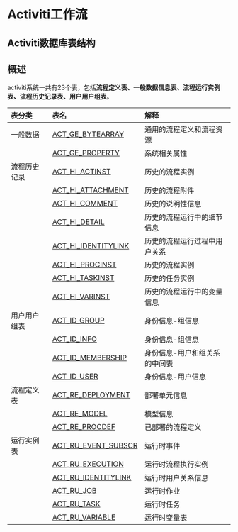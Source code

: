 # Activiti工作流

## Activiti数据库表结构

## 概述

activiti系统一共有23个表，包括**流程定义表、一般数据信息表、流程运行实例表、流程历史记录表、用户用户组表**。

| **表分类** | **表名** | **解释** |
| :--- | :--- | :--- |
| 一般数据 | [ACT\_GE\_BYTEARRAY](file:///C:/Users/Administrator/Desktop/Activiti%E5%B7%A5%E4%BD%9C%E6%B5%81%E6%95%B0%E6%8D%AE%E5%BA%93%E8%A1%A8%E7%BB%93%E6%9E%84.docx#LOCAL_1-ACT_GE_BYTEARRAY) | 通用的流程定义和流程资源 |
|  | [ACT\_GE\_PROPERTY](file:///C:/Users/Administrator/Desktop/Activiti%E5%B7%A5%E4%BD%9C%E6%B5%81%E6%95%B0%E6%8D%AE%E5%BA%93%E8%A1%A8%E7%BB%93%E6%9E%84.docx#LOCAL_1-ACT_GE_PROPERTY) | 系统相关属性 |
| 流程历史记录 | [ACT\_HI\_ACTINST](file:///C:/Users/Administrator/Desktop/Activiti%E5%B7%A5%E4%BD%9C%E6%B5%81%E6%95%B0%E6%8D%AE%E5%BA%93%E8%A1%A8%E7%BB%93%E6%9E%84.docx#LOCAL_1-ACT_HI_ACTINST) | 历史的流程实例 |
|  | [ACT\_HI\_ATTACHMENT](file:///C:/Users/Administrator/Desktop/Activiti%E5%B7%A5%E4%BD%9C%E6%B5%81%E6%95%B0%E6%8D%AE%E5%BA%93%E8%A1%A8%E7%BB%93%E6%9E%84.docx#LOCAL_1-ACT_HI_ATTACHMENT) | 历史的流程附件 |
|  | [ACT\_HI\_COMMENT](file:///C:/Users/Administrator/Desktop/Activiti%E5%B7%A5%E4%BD%9C%E6%B5%81%E6%95%B0%E6%8D%AE%E5%BA%93%E8%A1%A8%E7%BB%93%E6%9E%84.docx#LOCAL_1-ACT_HI_COMMENT) | 历史的说明性信息 |
|  | [ACT\_HI\_DETAIL](file:///C:/Users/Administrator/Desktop/Activiti%E5%B7%A5%E4%BD%9C%E6%B5%81%E6%95%B0%E6%8D%AE%E5%BA%93%E8%A1%A8%E7%BB%93%E6%9E%84.docx#LOCAL_1-ACT_HI_DETAIL) | 历史的流程运行中的细节信息 |
|  | [ACT\_HI\_IDENTITYLINK](file:///C:/Users/Administrator/Desktop/Activiti%E5%B7%A5%E4%BD%9C%E6%B5%81%E6%95%B0%E6%8D%AE%E5%BA%93%E8%A1%A8%E7%BB%93%E6%9E%84.docx#LOCAL_1-ACT_HI_IDENTITYLINK) | 历史的流程运行过程中用户关系 |
|  | [ACT\_HI\_PROCINST](file:///C:/Users/Administrator/Desktop/Activiti%E5%B7%A5%E4%BD%9C%E6%B5%81%E6%95%B0%E6%8D%AE%E5%BA%93%E8%A1%A8%E7%BB%93%E6%9E%84.docx#LOCAL_1-ACT_HI_PROCINST) | 历史的流程实例 |
|  | [ACT\_HI\_TASKINST](file:///C:/Users/Administrator/Desktop/Activiti%E5%B7%A5%E4%BD%9C%E6%B5%81%E6%95%B0%E6%8D%AE%E5%BA%93%E8%A1%A8%E7%BB%93%E6%9E%84.docx#LOCAL_1-ACT_HI_TASKINST) | 历史的任务实例 |
|  | [ACT\_HI\_VARINST](file:///C:/Users/Administrator/Desktop/Activiti%E5%B7%A5%E4%BD%9C%E6%B5%81%E6%95%B0%E6%8D%AE%E5%BA%93%E8%A1%A8%E7%BB%93%E6%9E%84.docx#LOCAL_1-ACT_HI_VARINST) | 历史的流程运行中的变量信息 |
| 用户用户组表 | [ACT\_ID\_GROUP](file:///C:/Users/Administrator/Desktop/Activiti%E5%B7%A5%E4%BD%9C%E6%B5%81%E6%95%B0%E6%8D%AE%E5%BA%93%E8%A1%A8%E7%BB%93%E6%9E%84.docx#LOCAL_1-ACT_ID_GROUP) | 身份信息-组信息 |
|  | [ACT\_ID\_INFO](file:///C:/Users/Administrator/Desktop/Activiti%E5%B7%A5%E4%BD%9C%E6%B5%81%E6%95%B0%E6%8D%AE%E5%BA%93%E8%A1%A8%E7%BB%93%E6%9E%84.docx#LOCAL_1-ACT_ID_INFO) | 身份信息-组信息 |
|  | [ACT\_ID\_MEMBERSHIP](file:///C:/Users/Administrator/Desktop/Activiti%E5%B7%A5%E4%BD%9C%E6%B5%81%E6%95%B0%E6%8D%AE%E5%BA%93%E8%A1%A8%E7%BB%93%E6%9E%84.docx#LOCAL_1-ACT_ID_MEMBERSHIP) | 身份信息-用户和组关系的中间表 |
|  | [ACT\_ID\_USER](file:///C:/Users/Administrator/Desktop/Activiti%E5%B7%A5%E4%BD%9C%E6%B5%81%E6%95%B0%E6%8D%AE%E5%BA%93%E8%A1%A8%E7%BB%93%E6%9E%84.docx#LOCAL_1-ACT_ID_USER) | 身份信息-用户信息 |
| 流程定义表 | [ACT\_RE\_DEPLOYMENT](file:///C:/Users/Administrator/Desktop/Activiti%E5%B7%A5%E4%BD%9C%E6%B5%81%E6%95%B0%E6%8D%AE%E5%BA%93%E8%A1%A8%E7%BB%93%E6%9E%84.docx#LOCAL_1-ACT_RE_DEPLOYMENT) | 部署单元信息 |
|  | [ACT\_RE\_MODEL](file:///C:/Users/Administrator/Desktop/Activiti%E5%B7%A5%E4%BD%9C%E6%B5%81%E6%95%B0%E6%8D%AE%E5%BA%93%E8%A1%A8%E7%BB%93%E6%9E%84.docx#LOCAL_1-ACT_RE_MODEL) | 模型信息 |
|  | [ACT\_RE\_PROCDEF](file:///C:/Users/Administrator/Desktop/Activiti%E5%B7%A5%E4%BD%9C%E6%B5%81%E6%95%B0%E6%8D%AE%E5%BA%93%E8%A1%A8%E7%BB%93%E6%9E%84.docx#LOCAL_1-ACT_RE_PROCDEF) | 已部署的流程定义 |
| 运行实例表 | [ACT\_RU\_EVENT\_SUBSCR](file:///C:/Users/Administrator/Desktop/Activiti%E5%B7%A5%E4%BD%9C%E6%B5%81%E6%95%B0%E6%8D%AE%E5%BA%93%E8%A1%A8%E7%BB%93%E6%9E%84.docx#LOCAL_1-ACT_RU_EVENT_SUBSCR) | 运行时事件 |
|  | [ACT\_RU\_EXECUTION](file:///C:/Users/Administrator/Desktop/Activiti%E5%B7%A5%E4%BD%9C%E6%B5%81%E6%95%B0%E6%8D%AE%E5%BA%93%E8%A1%A8%E7%BB%93%E6%9E%84.docx#LOCAL_1-ACT_RU_EXECUTION) | 运行时流程执行实例 |
|  | [ACT\_RU\_IDENTITYLINK](file:///C:/Users/Administrator/Desktop/Activiti%E5%B7%A5%E4%BD%9C%E6%B5%81%E6%95%B0%E6%8D%AE%E5%BA%93%E8%A1%A8%E7%BB%93%E6%9E%84.docx#LOCAL_1-ACT_RU_IDENTITYLINK) | 运行时用户关系信息 |
|  | [ACT\_RU\_JOB](file:///C:/Users/Administrator/Desktop/Activiti%E5%B7%A5%E4%BD%9C%E6%B5%81%E6%95%B0%E6%8D%AE%E5%BA%93%E8%A1%A8%E7%BB%93%E6%9E%84.docx#LOCAL_1-ACT_RU_JOB) | 运行时作业 |
|  | [ACT\_RU\_TASK](file:///C:/Users/Administrator/Desktop/Activiti%E5%B7%A5%E4%BD%9C%E6%B5%81%E6%95%B0%E6%8D%AE%E5%BA%93%E8%A1%A8%E7%BB%93%E6%9E%84.docx#LOCAL_1-ACT_RU_TASK) | 运行时任务 |
|  | [ACT\_RU\_VARIABLE](file:///C:/Users/Administrator/Desktop/Activiti%E5%B7%A5%E4%BD%9C%E6%B5%81%E6%95%B0%E6%8D%AE%E5%BA%93%E8%A1%A8%E7%BB%93%E6%9E%84.docx#LOCAL_1-ACT_RU_VARIABLE) | 运行时变量表 |



